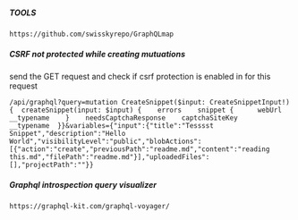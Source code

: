 ##### TOOLS
````
https://github.com/swisskyrepo/GraphQLmap
````
##### CSRF not protected while creating mutuations
send the GET request and check if csrf protection is enabled in for this request
````
/api/graphql?query=mutation CreateSnippet($input: CreateSnippetInput!) {  createSnippet(input: $input) {    errors    snippet {      webUrl      __typename    }    needsCaptchaResponse    captchaSiteKey    __typename  }}&variables={"input":{"title":"Tesssst Snippet","description":"Hello World","visibilityLevel":"public","blobActions":[{"action":"create","previousPath":"readme.md","content":"reading this.md","filePath":"readme.md"}],"uploadedFiles":[],"projectPath":""}}
````
##### Graphql introspection query visualizer
````
https://graphql-kit.com/graphql-voyager/
````
